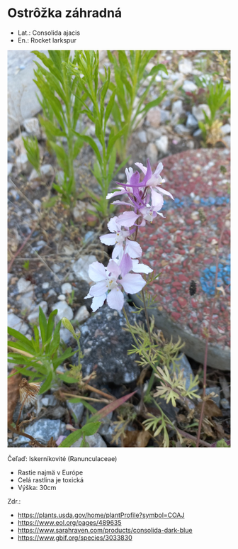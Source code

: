# Ostrôžka záhradná
- Lat.: Consolida ajacis
- En.: Rocket larkspur

![Ostrôžka záhradná](./larkspur.jpg "Ostrôžka záhradná")


Čeľaď: Iskerníkovité (Ranunculaceae)

- Rastie najmä v Európe
- Celá rastlina je toxická
- Výška: 30cm


Zdr.:
- https://plants.usda.gov/home/plantProfile?symbol=COAJ
- https://www.eol.org/pages/489635
- https://www.sarahraven.com/products/consolida-dark-blue
- https://www.gbif.org/species/3033830

